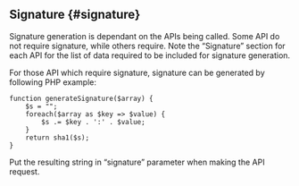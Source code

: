 ## Signature {#signature}

Signature generation is dependant on the APIs being called. Some API do not require signature, while others require. Note the “Signature” section for each API for the list of data required to be included for signature generation.

For those API which require signature, signature can be generated by following PHP example:


```
function generateSignature($array) {
    $s = "";
    foreach($array as $key => $value) {
        $s .= $key . ':' . $value;
    }
    return sha1($s);
}
```

Put the resulting string in “signature” parameter when making the API request.